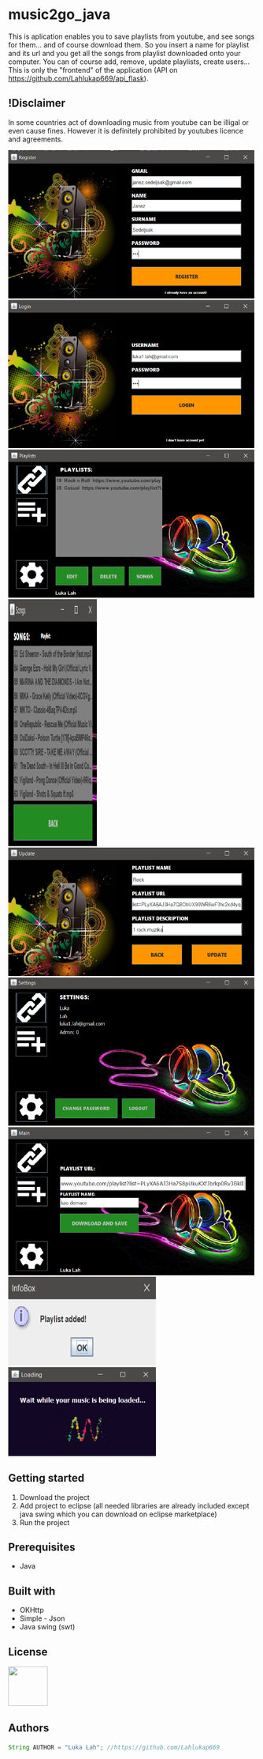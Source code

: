 # music2go_java
This is aplication enables you to save playlists from youtube, and see songs for them... and of course download them. So you insert a name for playlist and its url and you get all the songs from playlist downloaded onto your computer. You can of course add, remove, update playlists, create users... This is only the "frontend" of the application (API on https://github.com/Lahlukap669/api_flask).

## !Disclaimer
In some countries act of downloading music from youtube can be illigal or even cause fines. However it is definitely prohibited by youtubes licence and agreements.

<img src="app_fotos/Screenshot_1.png" width="500" height="300"/>
<img src="app_fotos/Screenshot_2.png" width="500" height="300"/>
<img src="app_fotos/Screenshot_3.png" width="500" height="300"/>
<img src="app_fotos/Screenshot_4.png" width="180" height="500"/>
<img src="app_fotos/Screenshot_5.png" width="500" height="260"/>
<img src="app_fotos/Screenshot_6.png" width="500" height="300"/>
<img src="app_fotos/Screenshot_7.png" width="500" height="300"/>
<img src="app_fotos/Screenshot_8.png" width="300" height="180"/>
<img src="app_fotos/Screenshot_9.png" width="300" height="180"/>



## Getting started
1. Download the project
2. Add project to eclipse 
(all needed libraries are already included except java swing which you can download on eclipse marketplace)
3. Run the project

## Prerequisites
* Java

## Built with
* OKHttp
* Simple - Json
* Java swing (swt)

## License
<img src="https://upload.wikimedia.org/wikipedia/commons/thumb/8/8b/License_icon-gpl-2.svg/1200px-License_icon-gpl-2.svg.png" width="80" height="80"/>

## Authors
```Java
String AUTHOR = "Luka Lah"; //https://github.com/Lahlukap669
```
